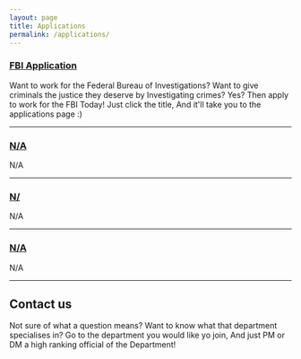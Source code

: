 ```yaml
---
layout: page
title: Applications
permalink: /applications/
---
```


### [FBI Application](https://goo.gl/forms/BE91e9STDW8m0nUo1) 
Want to work for the Federal Bureau of Investigations? Want to give criminals the justice they deserve by Investigating crimes? Yes?
Then apply to work for the FBI Today! Just click the title, And it'll take you to the applications page :)

***

### [N/A ](E)
N/A

***


### [N/](E)

N/A

***
   
### [N/A](E)

N/A

***


## Contact us

Not sure of what a question means? Want to know what that department specialises in? Go to the department you would like yo join, And just
PM or DM a high ranking official of the Department!
